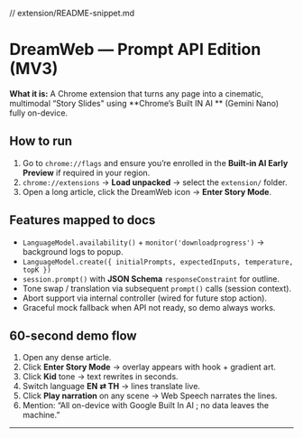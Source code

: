 // extension/README-snippet.md
# DreamWeb — Prompt API Edition (MV3)

**What it is:** A Chrome extension that turns any page into a cinematic, multimodal “Story Slides" using **Chrome’s Built IN AI ** (Gemini Nano) fully on-device.  


## How to run
1. Go to `chrome://flags` and ensure you’re enrolled in the **Built-in AI Early Preview** if required in your region.
2. `chrome://extensions` → **Load unpacked** → select the `extension/` folder.
3. Open a long article, click the DreamWeb icon → **Enter Story Mode**.

## Features mapped to docs
- `LanguageModel.availability()` + `monitor('downloadprogress')` → background logs to popup.
- `LanguageModel.create({ initialPrompts, expectedInputs, temperature, topK })`
- `session.prompt()` with **JSON Schema** `responseConstraint` for outline.
- Tone swap / translation via subsequent `prompt()` calls (session context).
- Abort support via internal controller (wired for future stop action).
- Graceful mock fallback when API not ready, so demo always works.

## 60-second demo flow
1. Open any dense article.
2. Click **Enter Story Mode** → overlay appears with hook + gradient art.
3. Click **Kid** tone → text rewrites in seconds.
4. Switch language **EN ⇄ TH** → lines translate live.
5. Click **Play narration** on any scene → Web Speech narrates the lines.
6. Mention: “All on-device with Google Built In AI ; no data leaves the machine.”

---